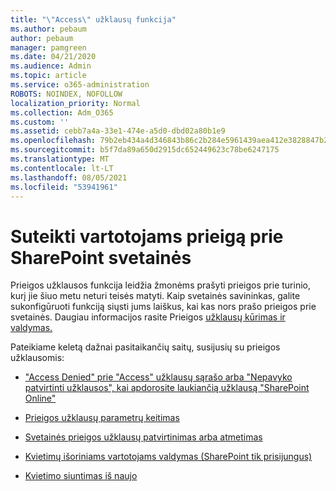```yaml
---
title: "\"Access\" užklausų funkcija"
ms.author: pebaum
author: pebaum
manager: pamgreen
ms.date: 04/21/2020
ms.audience: Admin
ms.topic: article
ms.service: o365-administration
ROBOTS: NOINDEX, NOFOLLOW
localization_priority: Normal
ms.collection: Adm_O365
ms.custom: ''
ms.assetid: cebb7a4a-33e1-474e-a5d0-dbd02a80b1e9
ms.openlocfilehash: 79b2eb434a4d346843b86c2b284e5961439aea412e3828847b28927a08f17a70
ms.sourcegitcommit: b5f7da89a650d2915dc652449623c78be6247175
ms.translationtype: MT
ms.contentlocale: lt-LT
ms.lasthandoff: 08/05/2021
ms.locfileid: "53941961"
---
```

# <a name="give-users-access-to-sharepoint-site"></a>Suteikti vartotojams prieigą prie SharePoint svetainės

Prieigos užklausos funkcija leidžia žmonėms prašyti prieigos prie turinio, kurį jie šiuo metu neturi teisės matyti. Kaip svetainės savininkas, galite sukonfigūruoti funkciją siųsti jums laiškus, kai kas nors prašo prieigos prie svetainės. Daugiau informacijos rasite Prieigos [užklausų kūrimas ir valdymas.](https://support.office.com/article/set-up-and-manage-access-requests-94b26e0b-2822-49d4-929a-8455698654b3)

Pateikiame keletą dažnai pasitaikančių saitų, susijusių su prieigos užklausomis:

- ["Access Denied" prie "Access" užklausų sąrašo arba "Nepavyko patvirtinti užklausos", kai apdorosite laukiančią užklausą "SharePoint Online"](https://docs.microsoft.com/sharepoint/support/sharing-and-permissions/request-approval-failed)

- [Prieigos užklausų parametrų keitimas](https://support.office.com/article/set-up-and-manage-access-requests-94b26e0b-2822-49d4-929a-8455698654b3#bk_enableallow)

- [Svetainės prieigos užklausų patvirtinimas arba atmetimas](https://support.office.com/article/set-up-and-manage-access-requests-94b26e0b-2822-49d4-929a-8455698654b3#__toc374462558)

- [Kvietimų išoriniams vartotojams valdymas (SharePoint tik prisijungus)](https://support.office.com/article/set-up-and-manage-access-requests-94b26e0b-2822-49d4-929a-8455698654b3#__toc334189260)

- [Kvietimo siuntimas iš naujo](https://support.office.com/article/set-up-and-manage-access-requests-94b26e0b-2822-49d4-929a-8455698654b3#__toc374462560)



